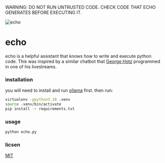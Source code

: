 WARNING: DO NOT RUN UNTRUSTED CODE. CHECK CODE THAT ECHO GENERATES BEFORE EXECUTING IT.

![echo](https://github.com/DominiqueGarmier/echo/assets/42445422/80610a3f-f7c9-49e5-b377-865f28ab832e)

# echo

echo is a helpful assistant that knows how to write and execute python code. This was inspired by a similar chatbot that [George Hotz](https://github.com/geohot) programmed in one of his livestreams.
### installation
you will need to install and run [ollama](https://github.com/jmorganca/ollama) first.
then run:
```bash
virtualenv -ppython3.10 .venv
source .venv/bin/activate
pip install -r requirements.txt
```

### usage
```bash
python echo.py
```

### licsen
[MIT](LICENSE)
